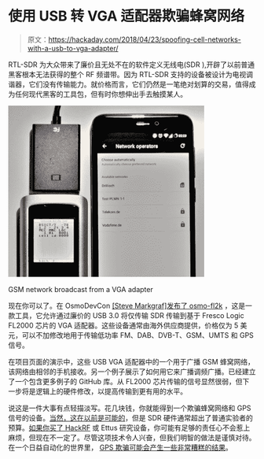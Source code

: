 # 使用 USB 转 VGA 适配器欺骗蜂窝网络

> 原文：<https://hackaday.com/2018/04/23/spoofing-cell-networks-with-a-usb-to-vga-adapter/>

RTL-SDR 为大众带来了廉价且无处不在的软件定义无线电(SDR ),开辟了以前普通黑客根本无法获得的整个 RF 频谱带。因为 RTL-SDR 支持的设备被设计为电视调谐器，它们没有传输能力。就价格而言，它们仍然是一笔绝对划算的交易，值得成为任何现代黑客的工具包，但有时你想伸出手去触摸某人。

[![](img/2d1d59d95202970020a43188b21a9ee1.png)](https://hackaday.com/wp-content/uploads/2018/04/vgasdr_detail.png)

GSM network broadcast from a VGA adapter

现在你可以了。在 OsmoDevCon [[Steve Markgraf]发布了 osmo-fl2k](https://osmocom.org/projects/osmo-fl2k/wiki/Wiki) ，这是一款工具，它允许通过廉价的 USB 3.0 将仅传输 SDR 传输到基于 Fresco Logic FL2000 芯片的 VGA 适配器。这些设备通常由海外供应商提供，价格仅为 5 美元，可以不加修改地用于传输低功率 FM、DAB、DVB-T、GSM、UMTS 和 GPS 信号。

在项目页面的演示中，这些 USB VGA 适配器中的一个用于广播 GSM 蜂窝网络，该网络由相邻的手机接收。另一个例子展示了如何用它来广播调频广播。已经建立了一个包含更多例子的 GitHub 库。从 FL2000 芯片传输的信号显然很弱，但下一步将是逻辑上的硬件修改，以提高传输到更有用的水平。

说这是一件大事有点轻描淡写。花几块钱，你就能得到一个欺骗蜂窝网络和 GPS 信号的设备。[当然，这在以前是可能的](https://hackaday.com/2016/04/08/build-your-own-gsm-base-station-for-fun-and-profit/)，但是 SDR 硬件通常超出了普通实验者的预算。[如果你买了 HackRF](https://hackaday.com/2013/08/01/hackrf-or-playing-from-30-mhz-to-6-ghz/) 或 Ettus 研究设备，你可能有足够的责任心不会惹上麻烦，但现在不一定了。尽管这项技术令人兴奋，但我们明智的做法是谨慎对待。在一个日益自动化的世界里， [GPS 欺骗可能会产生一些非常糟糕的结果](https://hackaday.com/2012/07/01/spoofing-gps-and-getting-your-own-uav/)。